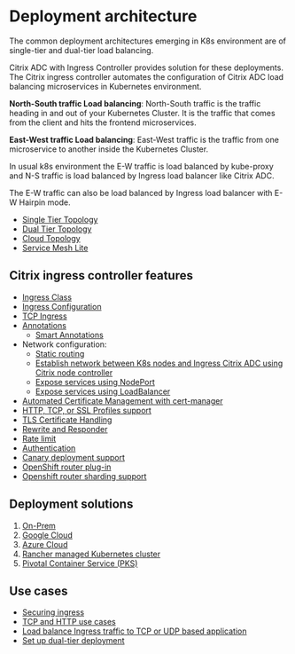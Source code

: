 # Deployment architecture

The common deployment architectures emerging in K8s environment are of single-tier and dual-tier load balancing.

Citrix ADC with Ingress Controller provides solution for these deployments. The Citrix ingress controller automates the configuration of Citrix ADC load balancing microservices in Kubernetes environment.

**North-South traffic Load balancing**: North-South traffic is the traffic heading in and out of your Kubernetes Cluster. It is the traffic that comes from the client and hits the frontend microservices.

**East-West traffic Load balancing**: East-West traffic is the traffic from one microservice to another inside the Kubernetes Cluster.

In usual k8s environment the E-W traffic is load balanced by kube-proxy and N-S traffic is load balanced by Ingress load balancer like Citrix ADC.

The E-W traffic can also be load balanced by Ingress load balancer with E-W Hairpin mode.

-  [Single Tier Topology](../docs/deployment-topologies.md#single-tier-topology)
-  [Dual Tier Topology](../docs/deployment-topologies.md#dual-tier-topology)
-  [Cloud Topology](../docs/deployment-topologies.md#cloud-topology)
-  [Service Mesh Lite](../docs/deploy/service-mesh-lite.md)

## Citrix ingress controller features

-  [Ingress Class](../docs/configure/ingress-classes.md)
-  [Ingress Configuration](../docs/configure/ingress-config.md)
-  [TCP Ingress](../docs/how-to/tcp-udp-ingress.md)
-  [Annotations](../docs/configure/annotations.md)
    -  [Smart Annotations](../docs/configure/annotations.md)
-  Network configuration:
    -  [Static routing](../docs/network/staticrouting.md)
    -  [Establish network between K8s nodes and Ingress Citrix ADC using Citrix node controller](../docs/network/node-controller.md)
    -  [Expose services using NodePort](../docs/network/nodeport.md)
    -  [Expose services using LoadBalancer](../docs/network/type_loadbalancer.md)
-  [Automated Certificate Management with cert-manager](../docs/certificate-management/certificate.md)
-  [HTTP, TCP, or SSL Profiles support](../docs/configure/profiles.md)
-  [TLS Certificate Handling](../docs/certificate-management/tls-certificates.md)
-  [Rewrite and Responder](../docs/crds/rewrite-responder.md)
-  [Rate limit](../docs/crds/rate-limit.md)
-  [Authentication](../docs/crds/auth.md)
-  [Canary deployment support](../docs/canary/canary.md)
-  [OpenShift router plug-in](../docs/deploy/deploy-cic-openshift.md)
-  [Openshift router sharding support](../docs/deploy/deploy-openshift-sharding.md)

## Deployment solutions

1.  [On-Prem](baremetal)
1.  [Google Cloud](../docs/deploy/deploy-gcp.md)
1.  [Azure Cloud](../docs/deploy/deploy-azure.md)
1.  [Rancher managed Kubernetes cluster](../docs/deploy/deploy-cic-rancher.md)
1.  [Pivotal Container Service (PKS)](../docs/deploy/deploy-pks.md)

## Use cases

-  [Securing ingress](../docs/how-to/secure-ingress.md)
-  [TCP and HTTP use cases](../docs/how-to/tcp-use-cases.md)  
-  [Load balance Ingress traffic to TCP or UDP based application](../docs/how-to/tcp-udp-ingress.md)
-  [Set up dual-tier deployment](../docs/how-to/deploy-cic-dual-tier.md)

